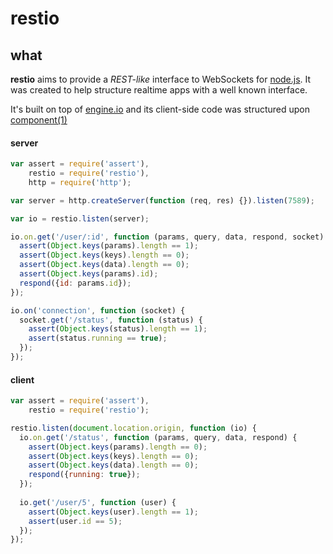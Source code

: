 # restio

## what

**restio** aims to provide a *REST-like* interface to WebSockets for [node.js](nodejs.org). It was created to help structure realtime apps with a well known interface.

It's built on top of [engine.io](https://github.com/LearnBoost/engine.io) and its client-side code was structured upon [component(1)](https://github.com/component/component)

#### server

```js
var assert = require('assert'),
    restio = require('restio'),
    http = require('http');

var server = http.createServer(function (req, res) {}).listen(7589);

var io = restio.listen(server);

io.on.get('/user/:id', function (params, query, data, respond, socket) {
  assert(Object.keys(params).length == 1);
  assert(Object.keys(keys).length == 0);
  assert(Object.keys(data).length == 0);
  assert(Object.keys(params).id);
  respond({id: params.id});
});

io.on('connection', function (socket) {
  socket.get('/status', function (status) {
    assert(Object.keys(status).length == 1);
    assert(status.running == true);
  });
});
```

#### client

```js
var assert = require('assert'),
    restio = require('restio');

restio.listen(document.location.origin, function (io) {
  io.on.get('/status', function (params, query, data, respond) {
    assert(Object.keys(params).length == 0);
    assert(Object.keys(keys).length == 0);
    assert(Object.keys(data).length == 0);
    respond({running: true});
  });
  
  io.get('/user/5', function (user) {
    assert(Object.keys(user).length == 1);
    assert(user.id == 5);
  });
});
```